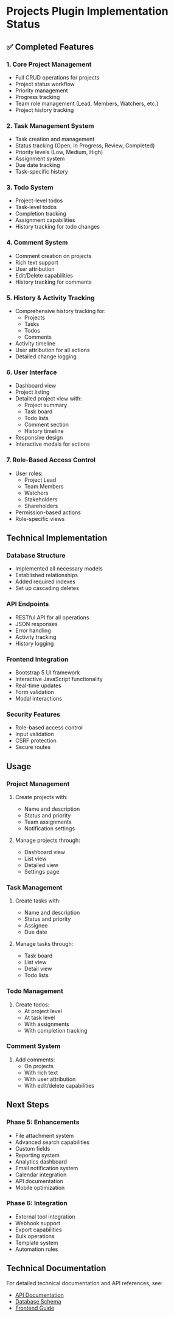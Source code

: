 # Projects Plugin Implementation Status

## ✅ Completed Features

### 1. Core Project Management
- Full CRUD operations for projects
- Project status workflow
- Priority management
- Progress tracking
- Team role management (Lead, Members, Watchers, etc.)
- Project history tracking

### 2. Task Management System
- Task creation and management
- Status tracking (Open, In Progress, Review, Completed)
- Priority levels (Low, Medium, High)
- Assignment system
- Due date tracking
- Task-specific history

### 3. Todo System
- Project-level todos
- Task-level todos
- Completion tracking
- Assignment capabilities
- History tracking for todo changes

### 4. Comment System
- Comment creation on projects
- Rich text support
- User attribution
- Edit/Delete capabilities
- History tracking for comments

### 5. History & Activity Tracking
- Comprehensive history tracking for:
  - Projects
  - Tasks
  - Todos
  - Comments
- Activity timeline
- User attribution for all actions
- Detailed change logging

### 6. User Interface
- Dashboard view
- Project listing
- Detailed project view with:
  - Project summary
  - Task board
  - Todo lists
  - Comment section
  - History timeline
- Responsive design
- Interactive modals for actions

### 7. Role-Based Access Control
- User roles:
  - Project Lead
  - Team Members
  - Watchers
  - Stakeholders
  - Shareholders
- Permission-based actions
- Role-specific views

## Technical Implementation

### Database Structure
- Implemented all necessary models
- Established relationships
- Added required indexes
- Set up cascading deletes

### API Endpoints
- RESTful API for all operations
- JSON responses
- Error handling
- Activity tracking
- History logging

### Frontend Integration
- Bootstrap 5 UI framework
- Interactive JavaScript functionality
- Real-time updates
- Form validation
- Modal interactions

### Security Features
- Role-based access control
- Input validation
- CSRF protection
- Secure routes

## Usage

### Project Management
1. Create projects with:
   - Name and description
   - Status and priority
   - Team assignments
   - Notification settings

2. Manage projects through:
   - Dashboard view
   - List view
   - Detailed view
   - Settings page

### Task Management
1. Create tasks with:
   - Name and description
   - Status and priority
   - Assignee
   - Due date

2. Manage tasks through:
   - Task board
   - List view
   - Detail view
   - Todo lists

### Todo Management
1. Create todos:
   - At project level
   - At task level
   - With assignments
   - With completion tracking

### Comment System
1. Add comments:
   - On projects
   - With rich text
   - With user attribution
   - With edit/delete capabilities

## Next Steps

### Phase 5: Enhancements
- File attachment system
- Advanced search capabilities
- Custom fields
- Reporting system
- Analytics dashboard
- Email notification system
- Calendar integration
- API documentation
- Mobile optimization

### Phase 6: Integration
- External tool integration
- Webhook support
- Export capabilities
- Bulk operations
- Template system
- Automation rules

## Technical Documentation

For detailed technical documentation and API references, see:
- [API Documentation](API.md)
- [Database Schema](SCHEMA.md)
- [Frontend Guide](FRONTEND.md)
